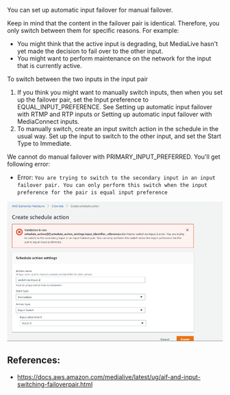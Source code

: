 You can set up automatic input failover for manual failover.

Keep in mind that the content in the failover pair is identical. Therefore, you only switch between them for specific reasons. For example:
- You might think that the active input is degrading, but MediaLive hasn't yet made the decision to fail over to the other input.
- You might want to perform maintenance on the network for the input that is currently active.

To switch between the two inputs in the input pair
1. If you think you might want to manually switch inputs, then when you set up the failover pair, set the Input preference to EQUAL_INPUT_PREFERENCE. See Setting up automatic input failover with RTMP and RTP inputs or Setting up automatic input failover with MediaConnect inputs.
2. To manually switch, create an input switch action in the schedule in the usual way. Set up the input to switch to the other input, and set the Start Type to Immediate.

We cannot do manual failover with PRIMARY_INPUT_PREFERRED. You'll get following error:
- Error: `You are trying to switch to the secondary input in an input failover pair. You can only perform this switch when the input preference for the pair is equal input preference`

![Manual failover error](./images/manual-failover-error.png)

## References:
- https://docs.aws.amazon.com/medialive/latest/ug/aif-and-input-switching-failoverpair.html
